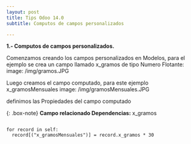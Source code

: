 ```yaml
---
layout: post
title: Tips Odoo 14.0
subtitle: Computos de campos personalizados

---
```



**1.- Computos de campos personalizados.**


Comenzamos creando los campos personalizados en Modelos, para el ejemplo se crea un campo llamado x_gramos de tipo Numero Flotante:
image: /img/gramos.JPG


Luego creamos el campo computado, para este ejemplo x_gramosMensuales
image: /img/gramosMensuales.JPG

definimos las Propiedades del campo computado



{: .box-note}
**Campo relacionado Dependencias:** x_gramos

~~~

for record in self:
  record[("x_gramosMensuales")] = record.x_gramos * 30
  
~~~

